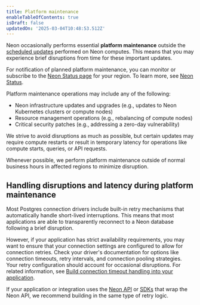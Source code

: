 ```yaml
---
title: Platform maintenance
enableTableOfContents: true
isDraft: false
updatedOn: '2025-03-04T10:48:53.512Z'
---
```


Neon occasionally performs essential **platform maintenance** outside the [scheduled updates](/docs/manage/updates) performed on Neon computes. This means that you may experience brief disruptions from time for these important updates.

For notification of planned platform maintenance, you can monitor or subscribe to the [Neon Status page](https://neonstatus.com/) for your region. To learn more, see [Neon Status](/docs/introduction/status).

Platform maintenance operations may include any of the following:

- Neon infrastructure updates and upgrades (e.g., updates to Neon Kubernetes clusters or compute nodes)
- Resource management operations (e.g., rebalancing of compute nodes)
- Critical security patches (e.g., addressing a zero-day vulnerability)

We strive to avoid disruptions as much as possible, but certain updates may require compute restarts or result in temporary latency for operations like compute starts, queries, or API requests.

<Admonition type="note">
Whenever possible, we perform platform maintenance outside of normal business hours in affected regions to minimize disruption.
</Admonition>

## Handling disruptions and latency during platform maintenance

Most Postgres connection drivers include built-in retry mechanisms that automatically handle short-lived interruptions. This means that most applications are able to transparently reconnect to a Neon database following a brief disruption.

However, if your application has strict availability requirements, you may want to ensure that your connection settings are configured to allow for connection retries. Check your driver's documentation for options like connection timeouts, retry intervals, and connection pooling strategies. Your retry configuration should account for occasional disruptions. For related information, see [Build connection timeout handling into your application](/docs/connect/connection-latency#build-connection-timeout-handling-into-your-application).

If your application or integration uses the [Neon API](https://api-docs.neon.tech/reference/getting-started-with-neon-api) or [SDKs](https://neon.tech/docs/reference/sdk) that wrap the Neon API, we recommend building in the same type of retry logic.

<NeedHelp/>
